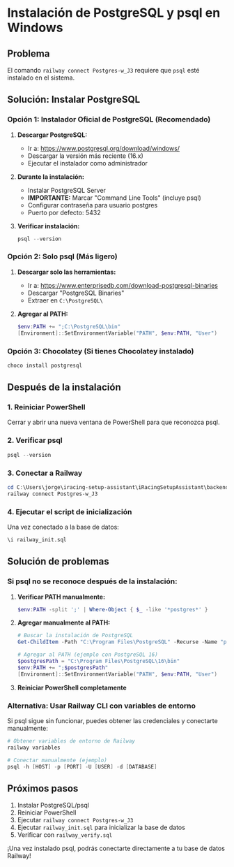 # Instalación de PostgreSQL y psql en Windows

## Problema
El comando `railway connect Postgres-w_J3` requiere que `psql` esté instalado en el sistema.

## Solución: Instalar PostgreSQL

### Opción 1: Instalador Oficial de PostgreSQL (Recomendado)

1. **Descargar PostgreSQL:**
   - Ir a: https://www.postgresql.org/download/windows/
   - Descargar la versión más reciente (16.x)
   - Ejecutar el instalador como administrador

2. **Durante la instalación:**
   - Instalar PostgreSQL Server
   - **IMPORTANTE:** Marcar "Command Line Tools" (incluye psql)
   - Configurar contraseña para usuario postgres
   - Puerto por defecto: 5432

3. **Verificar instalación:**
   ```powershell
   psql --version
   ```

### Opción 2: Solo psql (Más ligero)

1. **Descargar solo las herramientas:**
   - Ir a: https://www.enterprisedb.com/download-postgresql-binaries
   - Descargar "PostgreSQL Binaries"
   - Extraer en `C:\PostgreSQL\`

2. **Agregar al PATH:**
   ```powershell
   $env:PATH += ";C:\PostgreSQL\bin"
   [Environment]::SetEnvironmentVariable("PATH", $env:PATH, "User")
   ```

### Opción 3: Chocolatey (Si tienes Chocolatey instalado)

```powershell
choco install postgresql
```

## Después de la instalación

### 1. Reiniciar PowerShell
Cerrar y abrir una nueva ventana de PowerShell para que reconozca psql.

### 2. Verificar psql
```powershell
psql --version
```

### 3. Conectar a Railway
```powershell
cd C:\Users\jorge\iracing-setup-assistant\iRacingSetupAssistant\backend
railway connect Postgres-w_J3
```

### 4. Ejecutar el script de inicialización
Una vez conectado a la base de datos:
```sql
\i railway_init.sql
```

## Solución de problemas

### Si psql no se reconoce después de la instalación:

1. **Verificar PATH manualmente:**
   ```powershell
   $env:PATH -split ';' | Where-Object { $_ -like '*postgres*' }
   ```

2. **Agregar manualmente al PATH:**
   ```powershell
   # Buscar la instalación de PostgreSQL
   Get-ChildItem -Path "C:\Program Files\PostgreSQL" -Recurse -Name "psql.exe"
   
   # Agregar al PATH (ejemplo con PostgreSQL 16)
   $postgresPath = "C:\Program Files\PostgreSQL\16\bin"
   $env:PATH += ";$postgresPath"
   [Environment]::SetEnvironmentVariable("PATH", $env:PATH, "User")
   ```

3. **Reiniciar PowerShell completamente**

### Alternativa: Usar Railway CLI con variables de entorno

Si psql sigue sin funcionar, puedes obtener las credenciales y conectarte manualmente:

```powershell
# Obtener variables de entorno de Railway
railway variables

# Conectar manualmente (ejemplo)
psql -h [HOST] -p [PORT] -U [USER] -d [DATABASE]
```

## Próximos pasos

1. Instalar PostgreSQL/psql
2. Reiniciar PowerShell
3. Ejecutar `railway connect Postgres-w_J3`
4. Ejecutar `railway_init.sql` para inicializar la base de datos
5. Verificar con `railway_verify.sql`

¡Una vez instalado psql, podrás conectarte directamente a tu base de datos Railway!